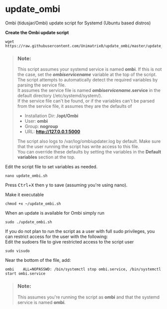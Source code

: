 # update_ombi
Ombi (tidusjar/Ombi) update script for Systemd (Ubuntu based distros)

**Create the Ombi update script**
       
    wget https://raw.githubusercontent.com/Unimatrix0/update_ombi/master/update_ombi.sh

> ### Note:  
> This script assumes your systemd service is named **ombi**. If this is not the case, set the ***ombiservicename*** variable at the top of the script.  
> The script attempts to automatically detect the required variables by parsing the service file.  
> It assumes the service file is named ***ombiservicename*.service** in the default directory (/etc/systemd/system/).  
> If the service file can't be found, or if the variables can't be parsed from the service file, it assumes they are the defaults of
> * Installation Dir: **/opt/Ombi**
> * User: **ombi**
> * Group: **nogroup**
> * URL: **http://127.0.0.1:5000**
>
> The script also logs to /var/log/ombiupdater.log by default. Make sure that the user running the script has write access to this file.  
> You can override these defaults by setting the variables in the **Default variables** section at the top.

Edit the script file to set variables as needed.
       
    nano update_ombi.sh

Press <kbd>Ctrl</kbd>+<kbd>X</kbd> then <kbd>y</kbd> to save (assuming you're using nano).

Make it executable
```
chmod +x ~/update_ombi.sh 
```

When an update is available for Ombi simply run
```
sudo ./update_ombi.sh
```

If you do not plan to run the script as a user with full sudo privileges, you can restrict access for the user with the following:  
Edit the sudoers file to give restricted access to the script user
```
sudo visudo
```

Near the bottom of the file, add:
```
ombi    ALL=NOPASSWD: /bin/systemctl stop ombi.service, /bin/systemctl start ombi.service
```

> ### Note:
> This assumes you're running the script as **ombi** and that the systemd service is named **ombi**.
